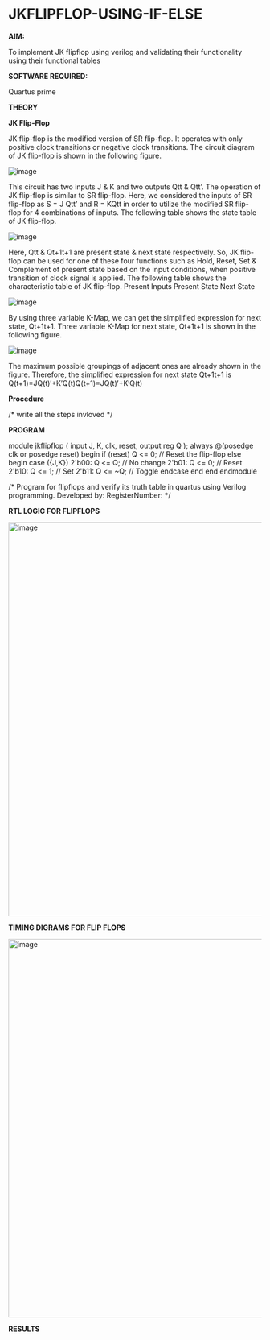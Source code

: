 # JKFLIPFLOP-USING-IF-ELSE

**AIM:** 

To implement  JK flipflop using verilog and validating their functionality using their functional tables

**SOFTWARE REQUIRED:**

Quartus prime

**THEORY**

**JK Flip-Flop**

JK flip-flop is the modified version of SR flip-flop. It operates with only positive clock transitions or negative clock transitions. The circuit diagram of JK flip-flop is shown in the following figure.

![image](https://github.com/naavaneetha/JKFLIPFLOP-USING-IF-ELSE/assets/154305477/a649c30b-232b-4558-b188-fd6c09845180)


This circuit has two inputs J & K and two outputs Qtt & Qtt’. The operation of JK flip-flop is similar to SR flip-flop. Here, we considered the inputs of SR flip-flop as S = J Qtt’ and R = KQtt in order to utilize the modified SR flip-flop for 4 combinations of inputs. The following table shows the state table of JK flip-flop.

![image](https://github.com/naavaneetha/JKFLIPFLOP-USING-IF-ELSE/assets/154305477/c4360742-e8a8-4937-b089-c46c0433f9a3)

 
Here, Qtt & Qt+1t+1 are present state & next state respectively. So, JK flip-flop can be used for one of these four functions such as Hold, Reset, Set & Complement of present state based on the input conditions, when positive transition of clock signal is applied. The following table shows the characteristic table of JK flip-flop. Present Inputs Present State Next State
 
![image](https://github.com/naavaneetha/JKFLIPFLOP-USING-IF-ELSE/assets/154305477/6c275261-a6d5-4c37-a3a7-1e88ca11c4cd)

By using three variable K-Map, we can get the simplified expression for next state, Qt+1t+1. Three variable K-Map for next state, Qt+1t+1 is shown in the following figure.
 
![image](https://github.com/naavaneetha/JKFLIPFLOP-USING-IF-ELSE/assets/154305477/5174f41b-0ce0-4329-a372-6d1943ea6673)

The maximum possible groupings of adjacent ones are already shown in the figure. Therefore, the simplified expression for next state Qt+1t+1 is Q(t+1)=JQ(t)′+K′Q(t)Q(t+1)=JQ(t)′+K′Q(t)

**Procedure**


/* write all the steps invloved */

**PROGRAM**

module jkflipflop (
    input J, K, clk, reset,
    output reg Q
);
    always @(posedge clk or posedge reset) begin
        if (reset)
            Q <= 0;              // Reset the flip-flop
        else begin
            case ({J,K})
                2'b00: Q <= Q;   // No change
                2'b01: Q <= 0;   // Reset
                2'b10: Q <= 1;   // Set
                2'b11: Q <= ~Q;  // Toggle
            endcase
        end
    end
endmodule

/* Program for flipflops and verify its truth table in quartus using Verilog programming. Developed by: RegisterNumber:
*/

**RTL LOGIC FOR FLIPFLOPS**

<img width="1704" height="783" alt="image" src="https://github.com/user-attachments/assets/e8a08e0c-98f0-4c7c-b569-dcd3d6b2e07a" />


**TIMING DIGRAMS FOR FLIP FLOPS**

<img width="1310" height="752" alt="image" src="https://github.com/user-attachments/assets/76270571-baa3-4bc9-8c40-6f2f37ede297" />


**RESULTS**
